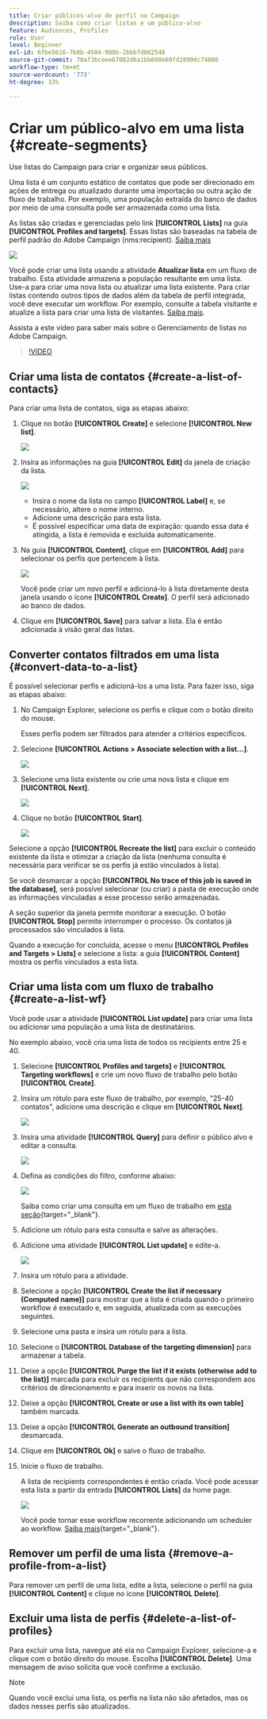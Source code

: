 ```yaml
---
title: Criar públicos-alvo de perfil no Campaign
description: Saiba como criar listas e um público-alvo
feature: Audiences, Profiles
role: User
level: Beginner
exl-id: 6fbe5616-7b8b-4504-988b-2bbbfd062548
source-git-commit: 70af3bceee67082d6a1bb098e60fd2899dc74600
workflow-type: tm+mt
source-wordcount: '773'
ht-degree: 33%

---
```


# Criar um público-alvo em uma lista {#create-segments}

Use listas do Campaign para criar e organizar seus públicos.

Uma lista é um conjunto estático de contatos que pode ser direcionado em ações de entrega ou atualizado durante uma importação ou outra ação de fluxo de trabalho. Por exemplo, uma população extraída do banco de dados por meio de uma consulta pode ser armazenada como uma lista.

As listas são criadas e gerenciadas pelo link **[!UICONTROL Lists]** na guia **[!UICONTROL Profiles and targets]**. Essas listas são baseadas na tabela de perfil padrão do Adobe Campaign (nms:recipient). [Saiba mais](../dev/datamodel.md#ootb-profiles.md)

![](assets/list-dashboard.png)

Você pode criar uma lista usando a atividade **Atualizar lista** em um fluxo de trabalho. Esta atividade armazena a população resultante em uma lista. Use-a para criar uma nova lista ou atualizar uma lista existente. Para criar listas contendo outros tipos de dados além da tabela de perfil integrada, você deve executar um workflow. Por exemplo, consulte a tabela visitante e atualize a lista para criar uma lista de visitantes. [Saiba mais](#create-a-list-wf).

Assista a este vídeo para saber mais sobre o Gerenciamento de listas no Adobe Campaign.

>[!VIDEO](https://video.tv.adobe.com/v/3426464?quality=12&captions=por_br)


## Criar uma lista de contatos {#create-a-list-of-contacts}

Para criar uma lista de contatos, siga as etapas abaixo:

1. Clique no botão **[!UICONTROL Create]** e selecione **[!UICONTROL New list]**.

   ![](assets/new-list.png)

1. Insira as informações na guia **[!UICONTROL Edit]** da janela de criação da lista.

   ![](assets/list-details.png)

   * Insira o nome da lista no campo **[!UICONTROL Label]** e, se necessário, altere o nome interno.
   * Adicione uma descrição para esta lista.
   * É possível especificar uma data de expiração: quando essa data é atingida, a lista é removida e excluída automaticamente.


1. Na guia **[!UICONTROL Content]**, clique em **[!UICONTROL Add]** para selecionar os perfis que pertencem à lista.

   ![](assets/add-profiles-to-a-list.png)

   Você pode criar um novo perfil e adicioná-lo à lista diretamente desta janela usando o ícone **[!UICONTROL Create]**. O perfil será adicionado ao banco de dados.

1. Clique em **[!UICONTROL Save]** para salvar a lista. Ela é então adicionada à visão geral das listas.


## Converter contatos filtrados em uma lista {#convert-data-to-a-list}

É possível selecionar perfis e adicioná-los a uma lista. Para fazer isso, siga as etapas abaixo:

1. No Campaign Explorer, selecione os perfis e clique com o botão direito do mouse.

   Esses perfis podem ser filtrados para atender a critérios específicos.

1. Selecione **[!UICONTROL Actions > Associate selection with a list...]**.

   ![](assets/add-selection-to-a-list.png)

1. Selecione uma lista existente ou crie uma nova lista e clique em **[!UICONTROL Next]**.

   ![](assets/select-the-list.png)

1. Clique no botão **[!UICONTROL Start]**.

   ![](assets/record-a-list.png)

Selecione a opção **[!UICONTROL Recreate the list]** para excluir o conteúdo existente da lista e otimizar a criação da lista (nenhuma consulta é necessária para verificar se os perfis já estão vinculados à lista).

Se você desmarcar a opção **[!UICONTROL No trace of this job is saved in the database]**, será possível selecionar (ou criar) a pasta de execução onde as informações vinculadas a esse processo serão armazenadas.

A seção superior da janela permite monitorar a execução. O botão **[!UICONTROL Stop]** permite interromper o processo. Os contatos já processados são vinculados à lista.

Quando a execução for concluída, acesse o menu **[!UICONTROL Profiles and Targets > Lists]** e selecione a lista: a guia **[!UICONTROL Content]** mostra os perfis vinculados a esta lista.


## Criar uma lista com um fluxo de trabalho  {#create-a-list-wf}

Você pode usar a atividade **[!UICONTROL List update]** para criar uma lista ou adicionar uma população a uma lista de destinatários.

No exemplo abaixo, você cria uma lista de todos os recipients entre 25 e 40.

1. Selecione **[!UICONTROL Profiles and targets]** e **[!UICONTROL Targeting workflows]** e crie um novo fluxo de trabalho pelo botão **[!UICONTROL Create]**.
1. Insira um rótulo para este fluxo de trabalho, por exemplo, &quot;25-40 contatos&quot;, adicione uma descrição e clique em **[!UICONTROL Next]**.

   ![](assets/targeting-wf-sample.png)

1. Insira uma atividade **[!UICONTROL Query]** para definir o público alvo e editar a consulta.

   ![](assets/targeting-wf-edit-query.png)

1. Defina as condições do filtro, conforme abaixo:

   ![](assets/targeting-wf-age-filter.png)

   Saiba como criar uma consulta em um fluxo de trabalho em [esta seção](https://experienceleague.adobe.com/docs/campaign/automation/workflows/wf-activities/targeting-activities/query.html?lang=pt-BR){target="_blank"}.

1. Adicione um rótulo para esta consulta e salve as alterações.
1. Adicione uma atividade **[!UICONTROL List update]** e edite-a.

   ![](assets/list-update-activity.png)

1. Insira um rótulo para a atividade.
1. Selecione a opção **[!UICONTROL Create the list if necessary (Computed name)]** para mostrar que a lista é criada quando o primeiro workflow é executado e, em seguida, atualizada com as execuções seguintes.
1. Selecione uma pasta e insira um rótulo para a lista.
1. Selecione o **[!UICONTROL Database of the targeting dimension]** para armazenar a tabela.
1. Deixe a opção **[!UICONTROL Purge the list if it exists (otherwise add to the list)]** marcada para excluir os recipients que não correspondem aos critérios de direcionamento e para inserir os novos na lista.
1. Deixe a opção **[!UICONTROL Create or use a list with its own table]** também marcada.
1. Deixe a opção **[!UICONTROL Generate an outbound transition]** desmarcada.
1. Clique em **[!UICONTROL Ok]** e salve o fluxo de trabalho.
1. Inicie o fluxo de trabalho.

   A lista de recipients correspondentes é então criada. Você pode acessar esta lista a partir da entrada **[!UICONTROL Lists]** da home page.

   ![](assets/access-new-list.png)

   Você pode tornar esse workflow recorrente adicionando um scheduler ao workflow. [Saiba mais](https://experienceleague.adobe.com/docs/campaign/automation/workflows/wf-activities/flow-control-activities/scheduler.html?lang=pt-BR){target="_blank"}.

## Remover um perfil de uma lista {#remove-a-profile-from-a-list}

Para remover um perfil de uma lista, edite a lista, selecione o perfil na guia **[!UICONTROL Content]** e clique no ícone **[!UICONTROL Delete]**.

## Excluir uma lista de perfis {#delete-a-list-of-profiles}

Para excluir uma lista, navegue até ela no Campaign Explorer, selecione-a e clique com o botão direito do mouse. Escolha **[!UICONTROL Delete]**. Uma mensagem de aviso solicita que você confirme a exclusão.

>[!NOTE]
>
>Quando você exclui uma lista, os perfis na lista não são afetados, mas os dados nesses perfis são atualizados.
